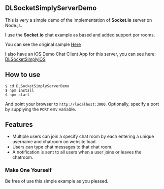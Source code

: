 ## DLSocketSimplyServerDemo ##

This is very a simple demo of the implementation of **Socket.io** server on Node.js.

I use the **Socket.io** chat example as based and added support por rooms.

You can see the original sample [Here](https://github.com/socketio/socket.io/tree/master/examples/chat)

I also have an iOS Demo Chat Client App for this server, you can see here: [DLSocketSimplyiOS](https://github.com/daniel-lahoz/DLSocketSimplyiOS)

## How to use

```
$ cd DLSocketSimplyServerDemo
$ npm install
$ npm start
```

And point your browser to `http://localhost:3000`. Optionally, specify a port by supplying the `PORT` env variable.

## Features

- Multiple users can join a specify chat room by each entering a unique username and chatroom on website load.
- Users can type chat messages to that chat room.
- A notification is sent to all users when a user joins or leaves
the chatroom.

### Make One Yourself ###

Be free of use this simple example as you pleased.
